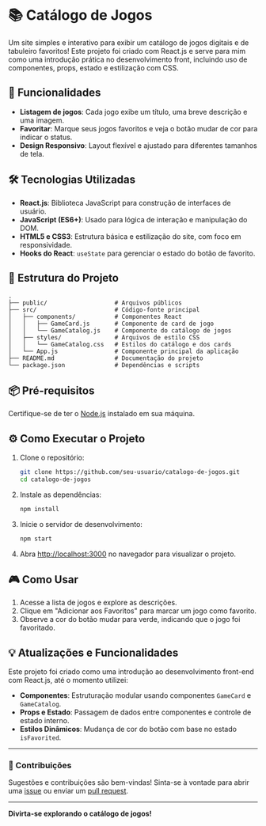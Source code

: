 
# 📚 Catálogo de Jogos

Um site simples e interativo para exibir um catálogo de jogos digitais e de tabuleiro favoritos! Este projeto foi criado com React.js e serve para mim como uma introdução prática no desenvolvimento front, incluindo uso de componentes, props, estado e estilização com CSS.

## 🚀 Funcionalidades

- **Listagem de jogos**: Cada jogo exibe um título, uma breve descrição e uma imagem.
- **Favoritar**: Marque seus jogos favoritos e veja o botão mudar de cor para indicar o status.
- **Design Responsivo**: Layout flexível e ajustado para diferentes tamanhos de tela.

## 🛠️ Tecnologias Utilizadas

- **React.js**: Biblioteca JavaScript para construção de interfaces de usuário.
- **JavaScript (ES6+)**: Usado para lógica de interação e manipulação do DOM.
- **HTML5 e CSS3**: Estrutura básica e estilização do site, com foco em responsividade.
- **Hooks do React**: `useState` para gerenciar o estado do botão de favorito.

## 📂 Estrutura do Projeto

```plaintext
.
├── public/                   # Arquivos públicos
├── src/                      # Código-fonte principal
│   ├── components/           # Componentes React
│   │   ├── GameCard.js       # Componente de card de jogo
│   │   └── GameCatalog.js    # Componente do catálogo de jogos
│   ├── styles/               # Arquivos de estilo CSS
│   │   └── GameCatalog.css   # Estilos do catálogo e dos cards
│   └── App.js                # Componente principal da aplicação
├── README.md                 # Documentação do projeto
└── package.json              # Dependências e scripts
```

## 📦 Pré-requisitos

Certifique-se de ter o [Node.js](https://nodejs.org/) instalado em sua máquina.

## ⚙️ Como Executar o Projeto

1. Clone o repositório:

   ```bash
   git clone https://github.com/seu-usuario/catalogo-de-jogos.git
   cd catalogo-de-jogos
   ```

2. Instale as dependências:

   ```bash
   npm install
   ```

3. Inicie o servidor de desenvolvimento:

   ```bash
   npm start
   ```

4. Abra [http://localhost:3000](http://localhost:3000) no navegador para visualizar o projeto.

## 🎮 Como Usar

1. Acesse a lista de jogos e explore as descrições.
2. Clique em "Adicionar aos Favoritos" para marcar um jogo como favorito.
3. Observe a cor do botão mudar para verde, indicando que o jogo foi favoritado.

## 💡 Atualizações e Funcionalidades

Este projeto foi criado como uma introdução ao desenvolvimento front-end com React.js, até o momento utilizei:

- **Componentes**: Estruturação modular usando componentes `GameCard` e `GameCatalog`.
- **Props e Estado**: Passagem de dados entre componentes e controle de estado interno.
- **Estilos Dinâmicos**: Mudança de cor do botão com base no estado `isFavorited`.

---

### 🌟 Contribuições

Sugestões e contribuições são bem-vindas! Sinta-se à vontade para abrir uma [issue](https://github.com/seu-usuario/catalogo-de-jogos/issues) ou enviar um [pull request](https://github.com/seu-usuario/catalogo-de-jogos/pulls).

---

**Divirta-se explorando o catálogo de jogos!**
